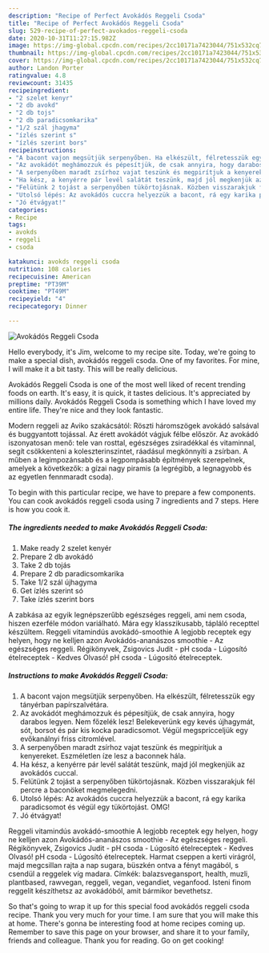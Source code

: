 ```yaml
---
description: "Recipe of Perfect Avokádós Reggeli Csoda"
title: "Recipe of Perfect Avokádós Reggeli Csoda"
slug: 529-recipe-of-perfect-avokados-reggeli-csoda
date: 2020-10-31T11:27:15.982Z
image: https://img-global.cpcdn.com/recipes/2cc10171a7423044/751x532cq70/avokados-reggeli-csoda-recept-foto.jpg
thumbnail: https://img-global.cpcdn.com/recipes/2cc10171a7423044/751x532cq70/avokados-reggeli-csoda-recept-foto.jpg
cover: https://img-global.cpcdn.com/recipes/2cc10171a7423044/751x532cq70/avokados-reggeli-csoda-recept-foto.jpg
author: Landon Porter
ratingvalue: 4.8
reviewcount: 31435
recipeingredient:
- "2 szelet kenyr"
- "2 db avokd"
- "2 db tojs"
- "2 db paradicsomkarika"
- "1/2 szál jhagyma"
- "ízlés szerint s"
- "ízlés szerint bors"
recipeinstructions:
- "A bacont vajon megsütjük serpenyőben. Ha elkészült, félretesszük egy tányérban papírszalvétára."
- "Az avokádót meghámozzuk és pépesítjük, de csak annyira, hogy darabos legyen. Nem főzelék lesz! Belekeverünk egy kevés újhagymát, sót, borsot és pár kis kocka paradicsomot. Végül megspricceljük egy evőkanálnyi friss citromlével."
- "A serpenyőben maradt zsírhoz vajat teszünk és megpirítjuk a kenyereket. Eszméletlen íze lesz a baconnek hála."
- "Ha kész, a kenyérre pár levél salátát teszünk, majd jól megkenjük az avokádós cuccal."
- "Felütünk 2 tojást a serpenyőben tükörtojásnak. Közben visszarakjuk fél percre a baconöket megmelegedni."
- "Utolsó lépés: Az avokádós cuccra helyezzük a bacont, rá egy karika paradicsomot és végül egy tükörtojást. OMG!"
- "Jó étvágyat!"
categories:
- Recipe
tags:
- avokds
- reggeli
- csoda

katakunci: avokds reggeli csoda 
nutrition: 108 calories
recipecuisine: American
preptime: "PT39M"
cooktime: "PT49M"
recipeyield: "4"
recipecategory: Dinner

---
```



![Avokádós Reggeli Csoda](https://img-global.cpcdn.com/recipes/2cc10171a7423044/751x532cq70/avokados-reggeli-csoda-recept-foto.jpg)

Hello everybody, it's Jim, welcome to my recipe site. Today, we're going to make a special dish, avokádós reggeli csoda. One of my favorites. For mine, I will make it a bit tasty. This will be really delicious.

Avokádós Reggeli Csoda is one of the most well liked of recent trending foods on earth. It's easy, it is quick, it tastes delicious. It's appreciated by millions daily. Avokádós Reggeli Csoda is something which I have loved my entire life. They're nice and they look fantastic.

Modern reggeli az Aviko szakácsától: Röszti háromszögek avokádó salsával és buggyantott tojással. Az érett avokádót vágjuk félbe először. Az avokádó iszonyatosan menő: tele van rosttal, egészséges zsiradékkal és vitaminnal, segít csökkenteni a koleszterinszintet, ráadásul megkönnyíti a zsírban. A műben a legimpozánsabb és a legpompásabb építmények szerepelnek, amelyek a következők: a gízai nagy piramis (a legrégibb, a legnagyobb és az egyetlen fennmaradt csoda).


To begin with this particular recipe, we have to prepare a few components. You can cook avokádós reggeli csoda using 7 ingredients and 7 steps. Here is how you cook it.

<!--inarticleads1-->

##### The ingredients needed to make Avokádós Reggeli Csoda:

1. Make ready 2 szelet kenyér
1. Prepare 2 db avokádó
1. Take 2 db tojás
1. Prepare 2 db paradicsomkarika
1. Take 1/2 szál újhagyma
1. Get ízlés szerint só
1. Take ízlés szerint bors


A zabkása az egyik legnépszerűbb egészséges reggeli, ami nem csoda, hiszen ezerféle módon variálható. Mára egy klasszikusabb, tápláló recepttel készültem. Reggeli vitamindús avokádó-smoothie A legjobb receptek egy helyen, hogy ne kelljen azon Avokádós-ananászos smoothie - Az egészséges reggeli. Régikönyvek, Zsigovics Judit - pH csoda - Lúgosító ételreceptek - Kedves Olvasó! pH csoda - Lúgosító ételreceptek. 

<!--inarticleads2-->

##### Instructions to make Avokádós Reggeli Csoda:

1. A bacont vajon megsütjük serpenyőben. Ha elkészült, félretesszük egy tányérban papírszalvétára.
1. Az avokádót meghámozzuk és pépesítjük, de csak annyira, hogy darabos legyen. Nem főzelék lesz! Belekeverünk egy kevés újhagymát, sót, borsot és pár kis kocka paradicsomot. Végül megspricceljük egy evőkanálnyi friss citromlével.
1. A serpenyőben maradt zsírhoz vajat teszünk és megpirítjuk a kenyereket. Eszméletlen íze lesz a baconnek hála.
1. Ha kész, a kenyérre pár levél salátát teszünk, majd jól megkenjük az avokádós cuccal.
1. Felütünk 2 tojást a serpenyőben tükörtojásnak. Közben visszarakjuk fél percre a baconöket megmelegedni.
1. Utolsó lépés: Az avokádós cuccra helyezzük a bacont, rá egy karika paradicsomot és végül egy tükörtojást. OMG!
1. Jó étvágyat!


Reggeli vitamindús avokádó-smoothie A legjobb receptek egy helyen, hogy ne kelljen azon Avokádós-ananászos smoothie - Az egészséges reggeli. Régikönyvek, Zsigovics Judit - pH csoda - Lúgosító ételreceptek - Kedves Olvasó! pH csoda - Lúgosító ételreceptek. Harmat cseppen a kerti virágról, majd megcsillan rajta a nap sugara, büszkén ontva a fényt magából, s csendül a reggelek víg madara. Címkék: balazsvegansport, health, muzli, plantbased, rawvegan, reggeli, vegan, vegandiet, veganfood. Isteni finom reggelit készíthetsz az avokádóból, amit bármikor bevethetsz. 

So that's going to wrap it up for this special food avokádós reggeli csoda recipe. Thank you very much for your time. I am sure that you will make this at home. There's gonna be interesting food at home recipes coming up. Remember to save this page on your browser, and share it to your family, friends and colleague. Thank you for reading. Go on get cooking!
